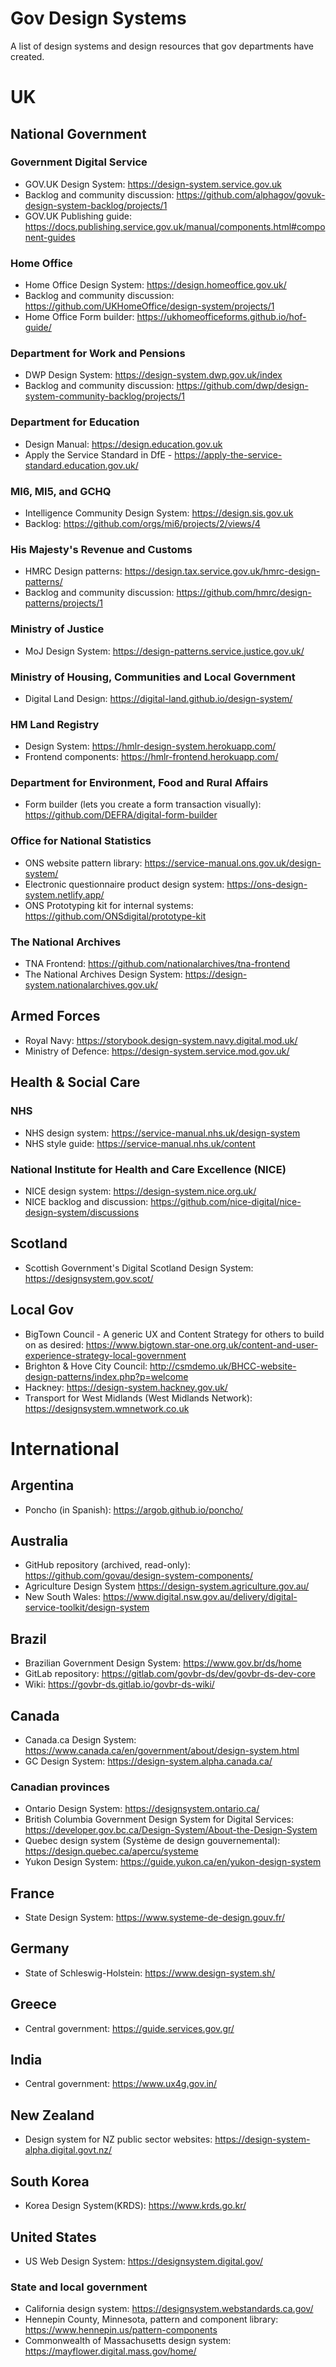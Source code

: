 # Gov Design Systems
A list of design systems and design resources that gov departments have created.

# UK

## National Government

### Government Digital Service
- GOV.UK Design System: https://design-system.service.gov.uk
- Backlog and community discussion: https://github.com/alphagov/govuk-design-system-backlog/projects/1
- GOV.UK Publishing guide: https://docs.publishing.service.gov.uk/manual/components.html#component-guides

### Home Office
- Home Office Design System: https://design.homeoffice.gov.uk/
- Backlog and community discussion: https://github.com/UKHomeOffice/design-system/projects/1
- Home Office Form builder: https://ukhomeofficeforms.github.io/hof-guide/

### Department for Work and Pensions
- DWP Design System: https://design-system.dwp.gov.uk/index
- Backlog and community discussion: https://github.com/dwp/design-system-community-backlog/projects/1

### Department for Education
- Design Manual: https://design.education.gov.uk
- Apply the Service Standard in DfE - https://apply-the-service-standard.education.gov.uk/

### MI6, MI5, and GCHQ
- Intelligence Community Design System: https://design.sis.gov.uk
- Backlog: https://github.com/orgs/mi6/projects/2/views/4

### His Majesty's Revenue and Customs
- HMRC Design patterns: https://design.tax.service.gov.uk/hmrc-design-patterns/
- Backlog and community discussion: https://github.com/hmrc/design-patterns/projects/1

### Ministry of Justice
- MoJ Design System: https://design-patterns.service.justice.gov.uk/

### Ministry of Housing, Communities and Local Government
- Digital Land Design: https://digital-land.github.io/design-system/

### HM Land Registry
- Design System: https://hmlr-design-system.herokuapp.com/
- Frontend components: https://hmlr-frontend.herokuapp.com/

### Department for Environment, Food and Rural Affairs
- Form builder (lets you create a form transaction visually): https://github.com/DEFRA/digital-form-builder

### Office for National Statistics
- ONS website pattern library: https://service-manual.ons.gov.uk/design-system/
- Electronic questionnaire product design system: https://ons-design-system.netlify.app/
- ONS Prototyping kit for internal systems: https://github.com/ONSdigital/prototype-kit

### The National Archives
- TNA Frontend: https://github.com/nationalarchives/tna-frontend
- The National Archives Design System: https://design-system.nationalarchives.gov.uk/

## Armed Forces
- Royal Navy: https://storybook.design-system.navy.digital.mod.uk/
- Ministry of Defence: https://design-system.service.mod.gov.uk/

## Health & Social Care

### NHS
- NHS design system: https://service-manual.nhs.uk/design-system
- NHS style guide: https://service-manual.nhs.uk/content

### National Institute for Health and Care Excellence (NICE)
- NICE design system: https://design-system.nice.org.uk/
- NICE backlog and discussion: https://github.com/nice-digital/nice-design-system/discussions

## Scotland
- Scottish Government's Digital Scotland Design System: https://designsystem.gov.scot/

## Local Gov
- BigTown Council - A generic UX and Content Strategy for others to build on as desired: https://www.bigtown.star-one.org.uk/content-and-user-experience-strategy-local-government
- Brighton & Hove City Council: http://csmdemo.uk/BHCC-website-design-patterns/index.php?p=welcome
- Hackney: https://design-system.hackney.gov.uk/
- Transport for West Midlands (West Midlands Network): https://designsystem.wmnetwork.co.uk

# International

## Argentina
- Poncho (in Spanish): https://argob.github.io/poncho/

## Australia
- GitHub repository (archived, read-only): https://github.com/govau/design-system-components/
- Agriculture Design System https://design-system.agriculture.gov.au/
- New South Wales: https://www.digital.nsw.gov.au/delivery/digital-service-toolkit/design-system

## Brazil
- Brazilian Government Design System: https://www.gov.br/ds/home
- GitLab repository: https://gitlab.com/govbr-ds/dev/govbr-ds-dev-core
- Wiki: https://govbr-ds.gitlab.io/govbr-ds-wiki/

## Canada
- Canada.ca Design System: https://www.canada.ca/en/government/about/design-system.html
- GC Design System: https://design-system.alpha.canada.ca/

### Canadian provinces
- Ontario Design System: https://designsystem.ontario.ca/
- British Columbia Government Design System for Digital Services: https://developer.gov.bc.ca/Design-System/About-the-Design-System
- Quebec design system (Système de design gouvernemental): https://design.quebec.ca/apercu/systeme
- Yukon Design System: https://guide.yukon.ca/en/yukon-design-system

## France
- State Design System: https://www.systeme-de-design.gouv.fr/

## Germany
- State of Schleswig-Holstein: https://www.design-system.sh/

## Greece
- Central government: https://guide.services.gov.gr/

## India
- Central government: https://www.ux4g.gov.in/

## New Zealand
- Design system for NZ public sector websites: https://design-system-alpha.digital.govt.nz/

## South Korea
- Korea Design System(KRDS): https://www.krds.go.kr/

## United States
- US Web Design System: https://designsystem.digital.gov/

### State and local government
- California design system: https://designsystem.webstandards.ca.gov/
- Hennepin County, Minnesota, pattern and component library: https://www.hennepin.us/pattern-components
- Commonwealth of Massachusetts design system: https://mayflower.digital.mass.gov/home/


